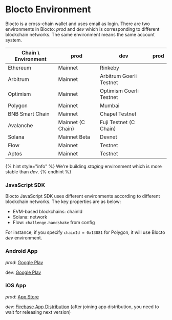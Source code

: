 # Blocto Environment

Blocto is a cross-chain wallet and uses email as login. There are two environments in Blocto: _prod_ and _dev_ which is corresponding to different blockchain networks. The same environment means the same account system.

<table><thead><tr><th>Chain \ Environment</th><th>prod</th><th>dev</th><th data-hidden>prod</th></tr></thead><tbody><tr><td>Ethereum</td><td>Mainnet</td><td>Rinkeby</td><td></td></tr><tr><td>Arbitrum</td><td>Mainnet</td><td>Arbitrum Goerli Testnet</td><td></td></tr><tr><td>Optimism</td><td>Mainnet</td><td>Optimism Goerli Testnet</td><td></td></tr><tr><td>Polygon</td><td>Mainnet</td><td>Mumbai</td><td></td></tr><tr><td>BNB Smart Chain</td><td>Mainnet</td><td>Chapel Testnet</td><td></td></tr><tr><td>Avalanche</td><td>Mainnet (C Chain)</td><td>Fuji Testnet (C Chain)</td><td></td></tr><tr><td>Solana</td><td>Mainnet Beta</td><td>Devnet</td><td></td></tr><tr><td>Flow</td><td>Mainnet</td><td>Testnet</td><td></td></tr><tr><td>Aptos</td><td>Mainnet</td><td>Testnet</td><td></td></tr></tbody></table>

{% hint style="info" %}
We're building _staging_ environment which is more stable than _dev_.
{% endhint %}

### JavaScript SDK

Blocto JavaScript SDK uses different environments according to different blockchain networks. The key properties are as below:

* EVM-based blockchains: chainId
* Solana: network
* Flow: `challenge.handshake` from config

For instance, if you specify `chainId = 0x13881` for Polygon, it will use Blocto _dev_ environment.

### Android App

_prod_: [Google Play](https://play.google.com/store/apps/details?id=com.portto.blocto)

dev: [Google Play](https://play.google.com/store/apps/details?id=com.portto.blocto.dev)

### iOS App

_prod_: [App Store](https://apps.apple.com/tw/app/blocto/id1481181682)

_dev_: [Firebase App Distribution](https://appdistribution.firebase.dev/i/9bf7a7686de52079) (after joining app distribution, you need to wait for releasing next version)
